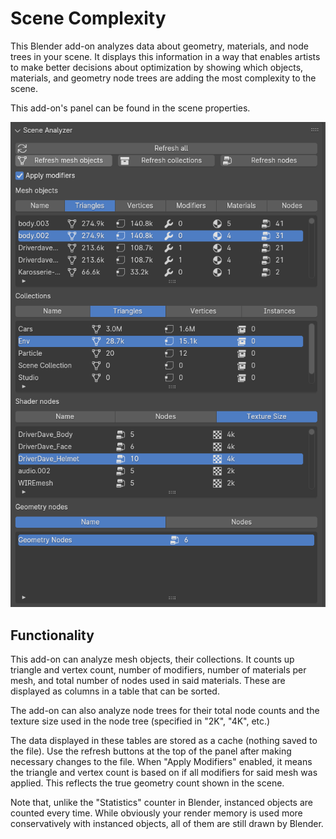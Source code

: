 # Scene Complexity

This Blender add-on analyzes data about geometry, materials, and node trees in your scene.
It displays this information in a way that enables artists to make better decisions about optimization
by showing which objects, materials, and geometry node trees are adding the most complexity to the scene.

This add-on's panel can be found in the scene properties.

![Screenshot_Example.png](Screenshot_Example.png)

## Functionality

This add-on can analyze mesh objects, their collections.
It counts up triangle and vertex count, number of modifiers,
number of materials per mesh, and total number of nodes used in said materials.
These are displayed as columns in a table that can be sorted.

The add-on can also analyze node trees for their total node counts and the texture size used in the node tree
(specified in "2K", "4K", etc.)

The data displayed in these tables are stored as a cache (nothing saved to the file).
Use the refresh buttons at the top of the panel after making necessary changes to the file.
When "Apply Modifiers" enabled, it means the triangle and vertex count is based on if all modifiers for said mesh was applied.
This reflects the true geometry count shown in the scene.

Note that, unlike the "Statistics" counter in Blender, instanced objects are counted every time.
While obviously your render memory is used more conservatively with instanced objects, all of them are still drawn by Blender.